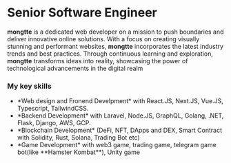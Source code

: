 <h1 align="left">
    Senior Software Engineer 
</h1>

  **mongtte** is a dedicated web developer on a mission to push boundaries and deliver innovative online solutions. With a focus on creating visually stunning and performant websites, **mongtte** incorporates the latest industry trends and best practices. Through continuous learning and exploration, **mongtte** transforms ideas into reality, showcasing the power of technological advancements in the digital realm

<h3> My key skills</h3>
      <ul>
        <li>*Web design and Fronend Develpment* with React.JS, Next.JS, Vue.JS, Typescript, TailwindCSS.</li>
        <li>*Backend Development* with Laravel, Node.JS, GraphQL, Golang, .NET, Flask, Django, AWS, GCP.</li>
        <li>*Blockchain Development* (DeFi, NFT, DApps and DEX, Smart Contract with Solidity, Rust, Solana, Trading Bot etc)</li>
        <li>*Game Development* with web3 game, trading game, telegram game bot(like **Hamster Kombat**), Unity game </li>
      </ul>
